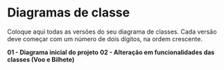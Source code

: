 # Diagramas de classe
Coloque aqui todas as versões do seu diagrama de classes. Cada versão deve começar com um número de dois dígitos, na ordem crescente.

**01 - Diagrama inicial do projeto**
**02 - Alteração em funcionalidades das classes (Voo e Bilhete)**
